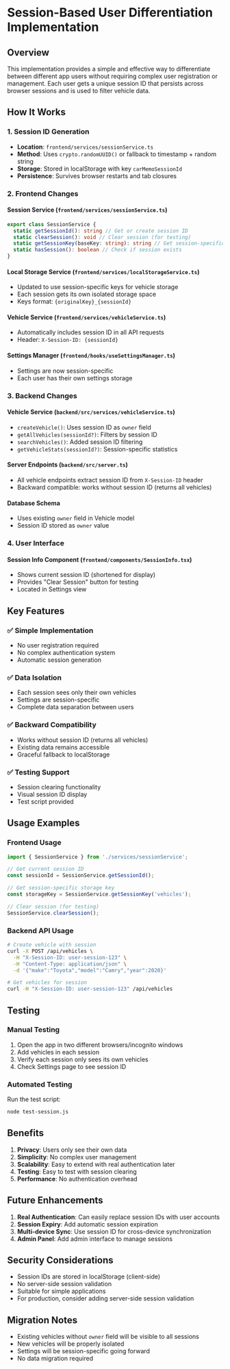 # Session-Based User Differentiation Implementation

## Overview

This implementation provides a simple and effective way to differentiate between different app users without requiring complex user registration or management. Each user gets a unique session ID that persists across browser sessions and is used to filter vehicle data.

## How It Works

### 1. Session ID Generation
- **Location**: `frontend/services/sessionService.ts`
- **Method**: Uses `crypto.randomUUID()` or fallback to timestamp + random string
- **Storage**: Stored in localStorage with key `carMemoSessionId`
- **Persistence**: Survives browser restarts and tab closures

### 2. Frontend Changes

#### Session Service (`frontend/services/sessionService.ts`)
```typescript
export class SessionService {
  static getSessionId(): string // Get or create session ID
  static clearSession(): void // Clear session (for testing)
  static getSessionKey(baseKey: string): string // Get session-specific storage key
  static hasSession(): boolean // Check if session exists
}
```

#### Local Storage Service (`frontend/services/localStorageService.ts`)
- Updated to use session-specific keys for vehicle storage
- Each session gets its own isolated storage space
- Keys format: `{originalKey}_{sessionId}`

#### Vehicle Service (`frontend/services/vehicleService.ts`)
- Automatically includes session ID in all API requests
- Header: `X-Session-ID: {sessionId}`

#### Settings Manager (`frontend/hooks/useSettingsManager.ts`)
- Settings are now session-specific
- Each user has their own settings storage

### 3. Backend Changes

#### Vehicle Service (`backend/src/services/vehicleService.ts`)
- `createVehicle()`: Uses session ID as `owner` field
- `getAllVehicles(sessionId?)`: Filters by session ID
- `searchVehicles()`: Added session ID filtering
- `getVehicleStats(sessionId?)`: Session-specific statistics

#### Server Endpoints (`backend/src/server.ts`)
- All vehicle endpoints extract session ID from `X-Session-ID` header
- Backward compatible: works without session ID (returns all vehicles)

#### Database Schema
- Uses existing `owner` field in Vehicle model
- Session ID stored as `owner` value

### 4. User Interface

#### Session Info Component (`frontend/components/SessionInfo.tsx`)
- Shows current session ID (shortened for display)
- Provides "Clear Session" button for testing
- Located in Settings view

## Key Features

### ✅ Simple Implementation
- No user registration required
- No complex authentication system
- Automatic session generation

### ✅ Data Isolation
- Each session sees only their own vehicles
- Settings are session-specific
- Complete data separation between users

### ✅ Backward Compatibility
- Works without session ID (returns all vehicles)
- Existing data remains accessible
- Graceful fallback to localStorage

### ✅ Testing Support
- Session clearing functionality
- Visual session ID display
- Test script provided

## Usage Examples

### Frontend Usage
```typescript
import { SessionService } from './services/sessionService';

// Get current session ID
const sessionId = SessionService.getSessionId();

// Get session-specific storage key
const storageKey = SessionService.getSessionKey('vehicles');

// Clear session (for testing)
SessionService.clearSession();
```

### Backend API Usage
```bash
# Create vehicle with session
curl -X POST /api/vehicles \
  -H "X-Session-ID: user-session-123" \
  -H "Content-Type: application/json" \
  -d '{"make":"Toyota","model":"Camry","year":2020}'

# Get vehicles for session
curl -H "X-Session-ID: user-session-123" /api/vehicles
```

## Testing

### Manual Testing
1. Open the app in two different browsers/incognito windows
2. Add vehicles in each session
3. Verify each session only sees its own vehicles
4. Check Settings page to see session ID

### Automated Testing
Run the test script:
```bash
node test-session.js
```

## Benefits

1. **Privacy**: Users only see their own data
2. **Simplicity**: No complex user management
3. **Scalability**: Easy to extend with real authentication later
4. **Testing**: Easy to test with session clearing
5. **Performance**: No authentication overhead

## Future Enhancements

1. **Real Authentication**: Can easily replace session IDs with user accounts
2. **Session Expiry**: Add automatic session expiration
3. **Multi-device Sync**: Use session ID for cross-device synchronization
4. **Admin Panel**: Add admin interface to manage sessions

## Security Considerations

- Session IDs are stored in localStorage (client-side)
- No server-side session validation
- Suitable for simple applications
- For production, consider adding server-side session validation

## Migration Notes

- Existing vehicles without `owner` field will be visible to all sessions
- New vehicles will be properly isolated
- Settings will be session-specific going forward
- No data migration required 